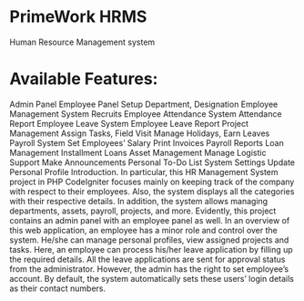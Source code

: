 # PrimeWork HRMS
Human Resource Management system </br>
# Available Features: </br>
Admin Panel
Employee Panel
Setup Department, Designation
Employee Management System
Recruits
Employee Attendance System
Attendance Report
Employee Leave System
Employee Leave Report
Project Management
Assign Tasks, Field Visit
Manage Holidays, Earn Leaves
Payroll System
Set Employees’ Salary
Print Invoices
Payroll Reports
Loan Management
Installment Loans
Asset Management
Manage Logistic Support
Make Announcements
Personal To-Do List
System Settings
Update Personal Profile
Introduction.
In particular, this HR Management System project in PHP CodeIgniter focuses mainly on keeping track of the company with respect to their employees. Also, the system displays all the categories with their respective details. In addition, the system allows managing departments, assets, payroll, projects, and more. Evidently, this project contains an admin panel with an employee panel as well. In an overview of this web application, an employee has a minor role and control over the system. He/she can manage personal profiles, view assigned projects and tasks. Here, an employee can process his/her leave application by filling up the required details. All the leave applications are sent for approval status from the administrator. However, the admin has the right to set employee’s account. By default, the system automatically sets these users’ login details as their contact numbers.

